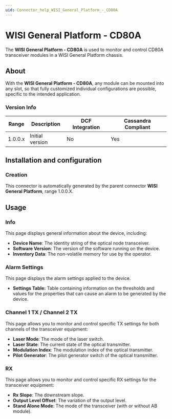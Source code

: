 ```yaml
---
uid: Connector_help_WISI_General_Platform_-_CD80A
---
```


# WISI General Platform - CD80A

The **WISI General Platform - CD80A** is used to monitor and control CD80A transceiver modules in a WISI General Platform chassis.

## About

With the **WISI General Platform - CD80A**, any module can be mounted into any slot, so that fully customized individual configurations are possible, specific to the intended application.

### Version Info

| **Range** | **Description** | **DCF Integration** | **Cassandra Compliant** |
|------------------|-----------------|---------------------|-------------------------|
| 1.0.0.x          | Initial version | No                  | Yes                     |

## Installation and configuration

### Creation

This connector is automatically generated by the parent connector **WISI General Platform**, range 1.0.0.X.

## Usage

### Info

This page displays general information about the device, including:

- **Device Name**: The identity string of the optical node transceiver.
- **Software Version**: The version of the software running on the device.
- **Inventory Data**: The non-volatile memory for use by the operator.

### Alarm Settings

This page displays the alarm settings applied to the device.

- **Settings Table:** Table containing information on the thresholds and values for the properties that can cause an alarm to be generated by the device.

### Channel 1 TX / Channel 2 TX

This page allows you to monitor and control specific TX settings for both channels of the transceiver equipment:

- **Laser Mode**: The mode of the laser switch.
- **Laser State**: The current state of the optical transmitter.
- **Modulation Index**: The modulation index of the optical transmitter.
- **Pilot Generator**: The pilot generator switch of the optical transmitter.

### RX

This page allows you to monitor and control specific RX settings for the transceiver equipment:

- **Rx Slope**: The downstream slope.
- **Output Level Offset**: The variation of the output level.
- **Stand Alone Mode**: The mode of the transceiver (with or without AB module).
